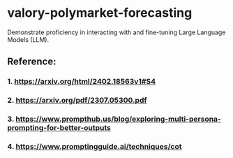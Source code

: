 # valory-polymarket-forecasting
Demonstrate proficiency in interacting with and fine-tuning Large Language Models (LLM).

## Reference:
### 1. https://arxiv.org/html/2402.18563v1#S4
### 2. https://arxiv.org/pdf/2307.05300.pdf
### 3. https://www.prompthub.us/blog/exploring-multi-persona-prompting-for-better-outputs
### 4. https://www.promptingguide.ai/techniques/cot
